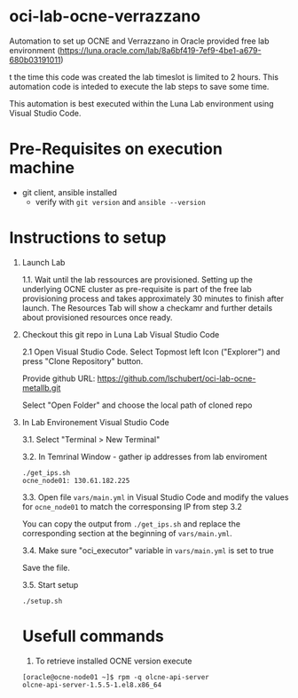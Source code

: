 # oci-lab-ocne-verrazzano
Automation to set up OCNE and Verrazzano in Oracle provided free lab environment (https://luna.oracle.com/lab/8a6bf419-7ef9-4be1-a679-680b03191011)

t the time this code was created the lab timeslot is limited to 2 hours. This automation code is inteded to execute the lab steps to save some time.

This automation is best executed within the Luna Lab environment using Visual Studio Code.

# Pre-Requisites on execution machine
- git client, ansible installed
    - verify with ```git version``` and ```ansible --version```

# Instructions to setup

1. Launch Lab

    1.1. Wait until the lab ressources are provisioned. Setting up the underlying OCNE cluster as pre-requisite is part of the free lab provisioning process and takes approximately 30 minutes to finish after launch. The Resources Tab will show a checkamr and further details about provisioned resources once ready. 

2. Checkout this git repo in Luna Lab Visual Studio Code

    2.1 Open Visual Studio Code. Select Topmost left Icon ("Explorer") and press "Clone Repository" button.
    
    Provide github URL: https://github.com/lschubert/oci-lab-ocne-metallb.git
    
    Select "Open Folder" and choose the local path of cloned repo

3. In Lab Environement Visual Studio Code

    3.1. Select "Terminal > New Terminal"

    3.2.  In Temrinal Window - gather ip addresses from lab enviroment
    ```
    ./get_ips.sh
    ocne_node01: 130.61.182.225
    ``` 
    
    3.3. Open file ```vars/main.yml``` in Visual Studio Code and modify the values for ```ocne_node01``` to match the corresponsing IP from step 3.2

    You can copy the output from ```./get_ips.sh``` and replace the corresponding section at the beginning of ```vars/main.yml```. 

    3.4. Make sure "oci_executor" variable in ```vars/main.yml``` is set to true 

    Save the file.

    3.5. Start setup

    ```
    ./setup.sh 
    ```

    # Usefull commands

    1. To retrieve installed OCNE version execute 
    ```
    [oracle@ocne-node01 ~]$ rpm -q olcne-api-server
    olcne-api-server-1.5.5-1.el8.x86_64
    ```